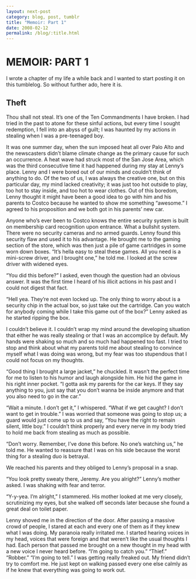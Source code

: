 ```yaml
---
layout: next-post
category: blog, post, tumblr
title: "Memoir: Part 1"
date: 2008-02-12
permalink: /blog/:title.html
---
```


# MEMOIR: PART 1

I wrote a chapter of my life a while back and I wanted to start posting it on this tumblelog. So without further ado, here it is.

## Theft

Thou shall not steal. It’s one of the Ten Commandments I have broken. I had tried in the past to atone for these sinful actions, but every time I sought redemption, I fell into an abyss of guilt; I was haunted by my actions in stealing when I was a pre-teenaged boy.

It was one summer day, when the sun imposed heat all over Palo Alto and the newscasters didn’t blame climate change as the primary cause for such an occurrence. A heat wave had struck most of the San Jose Area, which was the third consecutive time it had happened during my stay at Lenny’s place. Lenny and I were bored out of our minds and couldn’t think of anything to do. Of the two of us, I was always the creative one, but on this particular day, my mind lacked creativity; it was just too hot outside to play, too hot to stay inside, and too hot to wear clothes. Out of this boredom, Lenny thought it might have been a good idea to go with him and his parents to Costco because he wanted to show me something “awesome.” I agreed to his proposition and we both got in his parents’ new car.

Anyone who’s ever been to Costco knows the entire security system is built on membership card recognition upon entrance. What a bullshit system. There were no security cameras and no armed guards. Lenny found this security flaw and used it to his advantage. He brought me to the gaming section of the store, which was then just a pile of game cartridges in some worn down boxes.
“It’s hella easy to steal these games. All you need is a mini-screw driver, and I brought one,” he told me. I looked at the screw driver with widened eyes.

“You did this before?” I asked, even though the question had an obvious answer. It was the first time I heard of his illicit actions in his past and I could not digest that fact.

“Hell yea. They’re not even locked up. The only thing to worry about is a security chip in the actual box, so just take out the cartridge. Can you watch for anybody coming while I take this game out of the box?” Lenny asked as he started ripping the box.

I couldn’t believe it. I couldn’t wrap my mind around the developing situation that either he was really stealing or that I was an accomplice by default. My hands were shaking so much and so much had happened too fast. I tried to stop and think about what my parents told me about stealing to convince myself what I was doing was wrong, but my fear was too stupendous that I could not focus on my thoughts.

“Good thing I brought a large jacket,” he chuckled. It wasn’t the perfect time for me to listen to his humor and laugh alongside him. He hid the game in his right inner pocket. “I gotta ask my parents for the car keys. If they say anything to you, just say that you don’t wanna be inside anymore and that you also need to go in the car.”

“Wait a minute. I don’t get it,” I whispered. “What if we get caught? I don’t want to get in trouble.” I was worried that someone was going to stop us; a guard would just come up to us and say, “You have the right to remain silent, little boy.” I couldn’t think properly and every nerve in my body tried to hold me back from stealing as much as possible.

“Don’t worry. Remember, I’ve done this before. No one’s watching us,” he told me. He wanted to reassure that I was on his side because the worst thing for a stealing duo is betrayal.

We reached his parents and they obliged to Lenny’s proposal in a snap.

“You look pretty sweaty there, Jeremy. Are you alright?” Lenny’s mother asked. I was shaking with fear and terror.

“Y-y-yea. I’m alright,” I stammered. His mother looked at me very closely, scrutinizing my eyes, but she walked off seconds later because she found a great deal on toilet paper.

Lenny shoved me in the direction of the door. After passing a massive crowd of people, I stared at each and every one of them as if they knew what I was doing. My paranoia really irritated me. I started hearing voices in my head, voices that were foreign and that weren’t like the usual thoughts I had. Each person that passed me brought on a new thought in my head with a new voice I never heard before. “I’m going to catch you.” “Thief.” “Robber.” “I’m going to tell.” I was getting really freaked out. My friend didn’t try to comfort me. He just kept on walking passed every one else calmly as if he knew that everything was going to work out.
